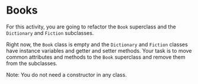 # Books
For this activity, you are going to refactor the `Book` superclass and the `Dictionary` and `Fiction` subclasses.

Right now, the `Book` class is empty and the `Dictionary` and `Fiction` classes have instance variables and getter and setter methods. Your task is to move common attributes and methods to the `Book` superclass and remove them from the subclasses.

Note: You do not need a constructor in any class.
